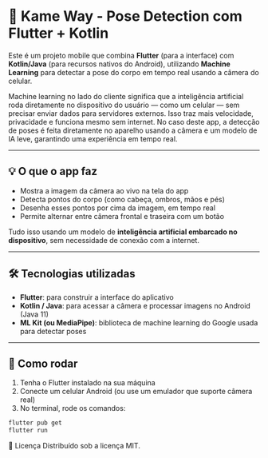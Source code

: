 # 🤖 Kame Way - Pose Detection com Flutter + Kotlin

Este é um projeto mobile que combina **Flutter** (para a interface) com **Kotlin/Java** (para recursos nativos do Android), utilizando **Machine Learning** para detectar a pose do corpo em tempo real usando a câmera do celular.

Machine learning no lado do cliente significa que a inteligência artificial roda diretamente no dispositivo do usuário — como um celular — sem precisar enviar dados para servidores externos. Isso traz mais velocidade, privacidade e funciona mesmo sem internet. No caso deste app, a detecção de poses é feita diretamente no aparelho usando a câmera e um modelo de IA leve, garantindo uma experiência em tempo real.

---

## 💡 O que o app faz

- Mostra a imagem da câmera ao vivo na tela do app
- Detecta pontos do corpo (como cabeça, ombros, mãos e pés)
- Desenha esses pontos por cima da imagem, em tempo real
- Permite alternar entre câmera frontal e traseira com um botão

Tudo isso usando um modelo de **inteligência artificial embarcado no dispositivo**, sem necessidade de conexão com a internet.

---

## 🛠️ Tecnologias utilizadas

- **Flutter**: para construir a interface do aplicativo
- **Kotlin / Java**: para acessar a câmera e processar imagens no Android (Java 11)
- **ML Kit (ou MediaPipe)**: biblioteca de machine learning do Google usada para detectar poses

---

## 🚀 Como rodar

1. Tenha o Flutter instalado na sua máquina
2. Conecte um celular Android (ou use um emulador que suporte câmera real)
3. No terminal, rode os comandos:

```bash
flutter pub get
flutter run
```

📄 Licença
Distribuído sob a licença MIT.

